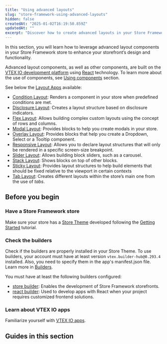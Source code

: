 ```yaml
---
title: "Using advanced layouts"
slug: "store-framework-using-advanced-layouts"
hidden: false
createdAt: "2025-01-02T16:19:50.859Z"
updatedAt: ""
excerpt: "Discover how to create advanced layouts in your Store Framework store." 
---
```


In this section, you will learn how to leverage advanced layout components in your Store Framework store to enhance your storefront’s design and functionality.

Advanced layout components, as well as other components, are built on the [VTEX IO development platform](https://developers.vtex.com/docs/guides/vtex-io-documentation-what-is-vtex-io) using [React](https://react.dev/) technology. To learn more about the use of components, see [Using components](https://developers.vtex.com/docs/guides/store-framework-using-components) section.

See below the [Layout Apps](https://developers.vtex.com/docs/guides/layout-apps) available:

- [Condition Layout](https://developers.vtex.com/docs/apps/vtex.condition-layout): Renders a component in your store when predefined conditions are met.
- [Disclosure Layout](https://developers.vtex.com/docs/apps/vtex.disclosure-layout): Creates a layout structure based on disclosure indicators.
- [Flex Layout](https://developers.vtex.com/docs/apps/vtex.flex-layout): Allows building complex custom layouts using the concept of rows and columns.
- [Modal Layout](https://developers.vtex.com/docs/apps/vtex.modal-layout): Provides blocks to help you create modals in your store.
- [Overlay Layout](https://developers.vtex.com/docs/apps/vtex.overlay-layout): Provides blocks that help you create a Dropdown, Select or a Tooltip component.
- [Responsive Layout](https://developers.vtex.com/docs/apps/vtex.responsive-layout): Allows you to declare layout structures that will only be rendered in a specific screen-size breakpoint.
- [Slider Layout](https://developers.vtex.com/docs/apps/vtex.slider-layout): Allows building block sliders, such as a carousel.
- [Stack Layout](https://developers.vtex.com/docs/apps/vtex.stack-layout): Shows blocks on top of other blocks.
- [Sticky Layout](https://developers.vtex.com/docs/apps/vtex.sticky-layout): Provides layout structures to help build elements that should be fixed relative to the viewport in certain contexts
- [Tab Layout](https://developers.vtex.com/docs/apps/vtex.tab-layout): Creates different layouts within the store’s main one from the use of *tabs*.

## Before you begin

<Steps>

### Have a Store Framework store

Make sure your store has a [Store Theme](https://developers.vtex.com/docs/guides/vtex-io-documentation-store-theme) developed following the [Getting Started](https://developers.vtex.com/docs/guides/getting-started-3) tutorial.

### Check the builders

Check if the builders are properly installed in your Store Theme. To use builders, your account must have at least version `vtex.builder-hub@0.293.4` installed. Also, you need to specify them in the app's manifest.json file. Learn more in [Builders](https://developers.vtex.com/docs/guides/vtex-io-documentation-builders).

You must have at least the following builders configured:
- [store builder](https://developers.vtex.com/docs/guides/vtex-io-documentation-store-builder): Enables the development of Store Framework storefronts.
- [react builder](https://developers.vtex.com/docs/guides/vtex-io-documentation-react-builder): Used to develop apps with React when your project requires customized frontend solutions.

### Learn about VTEX IO apps

Familiarize yourself with [VTEX IO apps](https://developers.vtex.com/docs/vtex-io-apps).
 
</Steps>

## Guides in this section

<Flex>

<WhatsNextCard
title="Building a carousel using Slider Layout"
description="Learn how to integrate and customize carousels for your storefront using Slider Layout."
linkTo="https://developers.vtex.com/docs/guides/vtex-io-documentation-building-a-carousel-using-slider-layout"
linkTitle="See more"
/>

<WhatsNextCard
title="Creating modals using icons"
description="Explore how to create modals using icons to enhance user experience."
linkTo="https://developers.vtex.com/docs/guides/vtex-io-documentation-creating-modals-using-icons"
linkTitle="See more"
/>

<WhatsNextCard
title="Configuring a quickview using Modal Layout"
description="Learn how to create a quickview feature using the Modal Layout app."
linkTo="https://developers.vtex.com/docs/guides/vtex-io-documentation-using-flex-layout"
linkTitle="See more"
/>

<WhatsNextCard
title="Rendering a badge on top of a product"
description="Discover how to render badges on top of products to highlight special offers, discounts, or new arrivals."
linkTo="https://developers.vtex.com/docs/guides/vtex-io-documentation-rendering-a-badge"
linkTitle="See more"
/>

<WhatsNextCard
title="Using Flex Layout"
description="Understand the Flex Layout component to create responsive layouts for your store."
linkTo="https://developers.vtex.com/docs/guides/vtex-io-documentation-using-flex-layout"
linkTitle="See more"
/>

</Flex>
